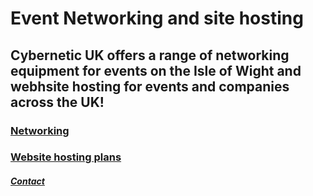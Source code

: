 # Event Networking and site hosting
## Cybernetic UK offers a range of networking equipment for events on the Isle of Wight and webhsite hosting for events and companies across the UK!

### [**Networking**](Networking.md)
### [**Website hosting plans**](Website.md)

###### [**Contact**](contact.md)